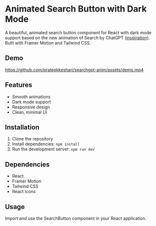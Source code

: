 # Animated Search Button with Dark Mode

A beautiful, animated search button component for React with dark mode support based on the new animation of Search by ChatGPT ([inspiration](https://x.com/FonsMans/status/1852300986577993860)). Built with Framer Motion and Tailwind CSS.

## Demo

https://github.com/prateekkeshari/searchgpt-anim/assets/demo.mp4

## Features
- Smooth animations
- Dark mode support
- Responsive design
- Clean, minimal UI

## Installation
1. Clone the repository
2. Install dependencies: `npm install`
3. Run the development server: `npm run dev`

## Dependencies
- React
- Framer Motion
- Tailwind CSS
- React Icons

## Usage
Import and use the SearchButton component in your React application.